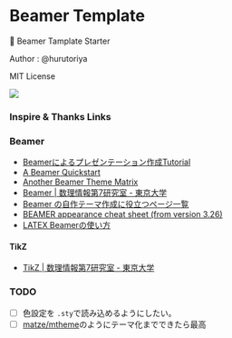 # Beamer Template
:rocket: Beamer Tamplate Starter

Author : @hurutoriya

MIT License

![](https://lh3.googleusercontent.com/lxlyxV5obtDdOdCRFR2TGmaqiTymUDMPx_kAi1Au16XUYb3mrkIJassZb0IKJcdZbi2-uKKbmxv5yD28Vx25ALFSqXo1UvFFDHL5_oh4p3kvBjij9N6Otai0K_Zd0x1c6eNwoOPEn9rbYqBHpRMW-qb71AaneJHjL3wC9lRxBKpbvU2mZh8fKhzvLjKrPH_tUkLhSf9oJpJo8GTdrqmcCREEetLb8E9ZR-AQ3whMH0sJa6_Rv804z-ZSBNFiWJjqD-agZ3FZi_qLThVlin-z4Kj_1_33y3fEk5uVZuduThWr3hYLNgmR72CVqhhluhsvZ_g-v-Jgh7YZ1Nm8fHvbcCAjlhqNh8-jjHC6NjZdQlFmWImAyqe_K0LSHcMdspKBEWc0okwb1u5fblaXLERsA0ut8P5fMC3vlcMpCtZdmXf7I20gL0ZCvj534PVI_Aj17Axf-2YJnN3O2gRk63DjIDYdcYuwTAR5oysw82GrG8toABBxXMWjQb3zdpLnnHB3Ppwg6Sw-2PA9Fzvp-cPCx6nM4PpXecQ0M_AMW8rDCWjG=w910-h680-no)

### Inspire & Thanks Links

### Beamer
- [Beamerによるプレゼンテーション作成Tutorial](http://qiita.com/termoshtt/items/756aec542fb4c812a405)
- [A Beamer Quickstart](http://userpages.umbc.edu/~rostamia/beamer/)
- [Another Beamer Theme Matrix](https://mpetroff.net/files/beamer-theme-matrix/)
- [Beamer | 数理情報第7研究室 - 東京大学](http://www.opt.mist.i.u-tokyo.ac.jp/~tasuku/beamer.html)
- [Beamer の自作テーマ作成に役立つページ一覧](http://infotheory.info/archives/105)
- [BEAMER appearance cheat sheet (from version 3.26)](http://www.cpt.univ-mrs.fr/~masson/latex/Beamer-appearance-cheat-sheet.pdf)
- [LATEX Beamerの使い方](http://joker.hatenablog.com/entry/2014/10/18/222303)

#### TikZ
- [TikZ | 数理情報第7研究室 - 東京大学](http://www.opt.mist.i.u-tokyo.ac.jp/~tasuku/tikz.html)

### TODO

- [ ] 色設定を `.sty`で読み込めるようにしたい。
- [ ] [matze/mtheme](https://github.com/matze/mtheme)のようにテーマ化までできたら最高
